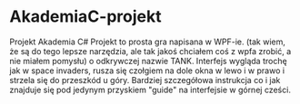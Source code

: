 # AkademiaC-projekt
Projekt Akademia C#
Projekt to prosta gra napisana w WPF-ie. (tak wiem, że są do tego lepsze narzędzia, ale tak jakoś chciałem coś z wpfa zrobić, a nie miałem pomysłu)
o odkrywczej nazwie TANK.
Interfejs wygląda trochę jak w space invaders, rusza się czołgiem na dole okna w lewo i w prawo i strzela się do przeszkód u góry.
Bardziej szczegółowa instrukcja co i jak znajduje się pod jedynym przyskiem "guide" na interfejsie w górnej cześci.

